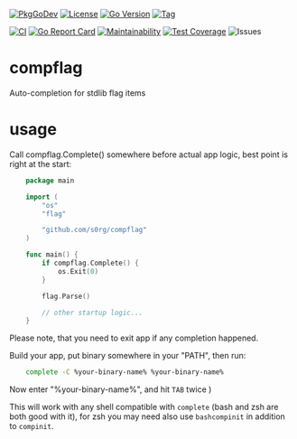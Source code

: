 [![PkgGoDev](https://pkg.go.dev/badge/github.com/s0rg/compflag)](https://pkg.go.dev/github.com/s0rg/compflag)
[![License](https://img.shields.io/github/license/s0rg/compflag)](https://github.com/s0rg/compflag/blob/master/LICENSE)
[![Go Version](https://img.shields.io/github/go-mod/go-version/s0rg/compflag)](go.mod)
[![Tag](https://img.shields.io/github/v/tag/s0rg/compflag?sort=semver)](https://github.com/s0rg/compflag/tags)

[![CI](https://github.com/s0rg/compflag/workflows/ci/badge.svg)](https://github.com/s0rg/compflag/actions?query=workflow%3Aci)
[![Go Report Card](https://goreportcard.com/badge/github.com/s0rg/compflag)](https://goreportcard.com/report/github.com/s0rg/compflag)
[![Maintainability](https://api.codeclimate.com/v1/badges/b1ab20a6dd9536e9fbc8/maintainability)](https://codeclimate.com/github/s0rg/compflag/maintainability)
[![Test Coverage](https://api.codeclimate.com/v1/badges/b1ab20a6dd9536e9fbc8/test_coverage)](https://codeclimate.com/github/s0rg/compflag/test_coverage)
![Issues](https://img.shields.io/github/issues/s0rg/compflag)

# compflag

Auto-completion for stdlib flag items

# usage

Call compflag.Complete() somewhere before actual app logic, best point is right at the start:

```go
    package main

    import (
        "os"
        "flag"

        "github.com/s0rg/compflag"
    )

    func main() {
        if compflag.Complete() {
            os.Exit(0)
        }

        flag.Parse()

        // other startup logic...
    }
```

Please note, that you need to exit app if any completion happened.

Build your app, put binary somewhere in your "PATH", then run:

```bash
    complete -C %your-binary-name% %your-binary-name%
```

Now enter "%your-binary-name%", and hit `TAB` twice )

This will work with any shell compatible with `complete` (bash and zsh are both good with it), for zsh you may need
also use `bashcompinit` in addition to `compinit`.
